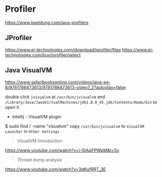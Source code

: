 # Profiler

https://www.baeldung.com/java-profilers

## JProfiler

https://www.ej-technologies.com/download/jprofiler/files
https://www.ej-technologies.com/buy/jprofiler/select

## Java VisualVM

https://www.safaribooksonline.com/videos/java-ee-8/9781788473613/9781788473613-video7_2?autoplay=false

double click `jvisualvm` at
`/usr/bin/jvisualvm`
and `/Library/Java/JavaVirtualMachines/jdk1.8.0_45.jdk/Contents/Home/bin` to open it

- Intellij - VisualVM plugin

$ sudo find / -name "*visualvm*"
copy `/usr/bin/jvisualvm` to `VisualVM Launcher` in `Other Settings`

> VisualVM Introduction

https://www.youtube.com/watch?v=j-StAqFPWpM&t=5s

> Thread dump analysis

https://www.youtube.com/watch?v=3dKufRRT_3E
